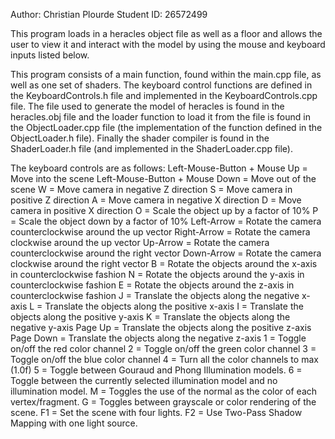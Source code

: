 Author: Christian Plourde
Student ID: 26572499

This program loads in a heracles object file as well as a floor and allows the user to view it and interact with the
model by using the mouse and keyboard inputs listed below.

This program consists of a main function, found within the main.cpp file, as well as one set of shaders.
The keyboard control functions are defined in the KeyboardControls.h file and implemented in the KeyboardControls.cpp
file. The file used to generate the model of heracles is found in the heracles.obj file and the loader function to load
it from the file is found in the ObjectLoader.cpp file (the implementation of the function defined in the ObjectLoader.h
file). Finally the shader compiler is found in the ShaderLoader.h file (and implemented in the ShaderLoader.cpp file).

The keyboard controls are as follows:
Left-Mouse-Button + Mouse Up = Move into the scene
Left-Mouse-Button + Mouse Down = Move out of the scene
W = Move camera in negative Z direction
S = Move camera in positive Z direction
A = Move camera in negative X direction
D = Move camera in positive X direction
O = Scale the object up by a factor of 10%
P = Scale the object down by a factor of 10%
Left-Arrow = Rotate the camera counterclockwise around the up vector
Right-Arrow = Rotate the camera clockwise around the up vector
Up-Arrow = Rotate the camera counterclockwise around the right vector
Down-Arrow = Rotate the camera clockwise around the right vector
B = Rotate the objects around the x-axis in counterclockwise fashion
N = Rotate the objects around the y-axis in counterclockwise fashion
E = Rotate the objects around the z-axis in counterclockwise fashion
J = Translate the objects along the negative x-axis
L = Translate the objects along the positive x-axis
I = Translate the objects along the positive y-axis
K = Translate the objects along the negative y-axis
Page Up = Translate the objects along the positive z-axis
Page Down = Translate the objects along the negative z-axis
1 = Toggle on/off the red color channel
2 = Toggle on/off the green color channel
3 = Toggle on/off the blue color channel
4 = Turn all the color channels to max (1.0f)
5 = Toggle between Gouraud and Phong Illumination models.
6 = Toggle between the currently selected illumination model and no illumination model.
M = Toggles the use of the normal as the color of each vertex/fragment.
G = Toggles between grayscale or color rendering of the scene.
F1 = Set the scene with four lights.
F2 = Use Two-Pass Shadow Mapping with one light source.







